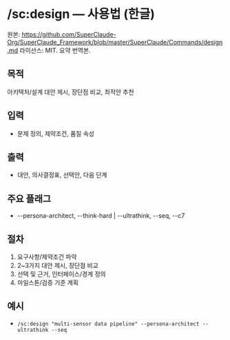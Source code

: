 # /sc:design — 사용법 (한글)

원본: https://github.com/SuperClaude-Org/SuperClaude_Framework/blob/master/SuperClaude/Commands/design.md
라이선스: MIT. 요약 번역본.

## 목적
아키텍처/설계 대안 제시, 장단점 비교, 최적안 추천

## 입력
- 문제 정의, 제약조건, 품질 속성

## 출력
- 대안, 의사결정표, 선택안, 다음 단계

## 주요 플래그
- --persona-architect, --think-hard | --ultrathink, --seq, --c7

## 절차
1) 요구사항/제약조건 파악
2) 2~3가지 대안 제시, 장단점 비교
3) 선택 및 근거, 인터페이스/경계 정의
4) 마일스톤/검증 기준 계획

## 예시
- `/sc:design "multi-sensor data pipeline" --persona-architect --ultrathink --seq`
